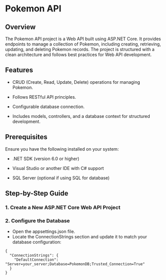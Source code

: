 # Pokemon API

## Overview

The Pokemon API project is a Web API built using ASP.NET Core. It provides endpoints to manage a collection of Pokemon, including creating, retrieving, updating, and deleting Pokemon records. The project is structured with a clean architecture and follows best practices for Web API development.

## Features

- CRUD (Create, Read, Update, Delete) operations for managing Pokemon.

- Follows RESTful API principles.

- Configurable database connection.

- Includes models, controllers, and a database context for structured development.

## Prerequisites

Ensure you have the following installed on your system:

- .NET SDK (version 6.0 or higher)

- Visual Studio or another IDE with C# support

- SQL Server (optional if using SQL for database)

## Step-by-Step Guide

### 1. Create a New ASP.NET Core Web API Project

### 2. Configure the Database
- Open the appsettings.json file.
- Locate the ConnectionStrings section and update it to match your database configuration:
```
{
  "ConnectionStrings": {
    "DefaultConnection": "Server=your_server;Database=PokemonDB;Trusted_Connection=True"
  }
}
```

